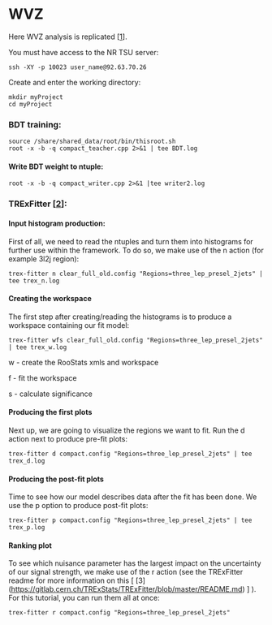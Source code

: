 # WVZ

Here WVZ analysis is replicated [[1](https://cds.cern.ch/record/2314648/files/ATL-COM-PHYS-2018-420.pdf?)]. 

You must have access to the NR TSU server:

    ssh -XY -p 10023 user_name@92.63.70.26

Create and enter the working directory:

    mkdir myProject 
    cd myProject 
   
### BDT training:

    source /share/shared_data/root/bin/thisroot.sh
    root -x -b -q compact_teacher.cpp 2>&1 | tee BDT.log

#### Write BDT weight to ntuple:

    root -x -b -q compact_writer.cpp 2>&1 |tee writer2.log 

### TRExFitter [[2](https://trexfitter-docs.web.cern.ch/trexfitter-docs/)]:

#### Input histogram production:
First of all, we need to read the ntuples and turn them into histograms for further use within the framework. To do so, we make use of the n action (for example 3l2j region):
   
    trex-fitter n clear_full_old.config "Regions=three_lep_presel_2jets" | tee trex_n.log
   
#### Creating the workspace
The first step after creating/reading the histograms is to produce a workspace containing our fit model:
   
    trex-fitter wfs clear_full_old.config "Regions=three_lep_presel_2jets" | tee trex_w.log

   w - create the RooStats xmls and workspace
   
   f - fit the workspace
   
   s - calculate significance
   

#### Producing the first plots
Next up, we are going to visualize the regions we want to fit. Run the d action next to produce pre-fit plots:

    trex-fitter d compact.config "Regions=three_lep_presel_2jets" | tee trex_d.log

#### Producing the post-fit plots
Time to see how our model describes data after the fit has been done. We use the p option to produce post-fit plots:

    trex-fitter p compact.config "Regions=three_lep_presel_2jets" | tee trex_p.log

#### Ranking plot
To see which nuisance parameter has the largest impact on the uncertainty of our signal strength, we make use of the r action (see the TRExFitter readme for more information on this [ [3] (https://gitlab.cern.ch/TRExStats/TRExFitter/blob/master/README.md) ] ). For this tutorial, you can run them all at once:

    trex-fitter r compact.config "Regions=three_lep_presel_2jets"

   




   
   



   

   

